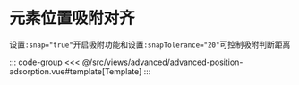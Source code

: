 <advancedPositionAdsorption/>

# 元素位置吸附对齐

设置`:snap="true"`开启吸附功能和设置`:snapTolerance="20"`可控制吸附判断距离

::: code-group
<<< @/src/views/advanced/advanced-position-adsorption.vue#template[Template]
:::
